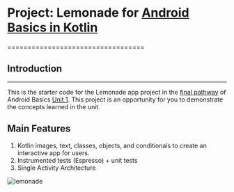 # Project: Lemonade for [Android Basics in Kotlin](https://developer.android.com/courses/android-basics-kotlin/course)
==================================

## Introduction
------------

This is the starter code for the Lemonade app project in the [final pathway](https://developer.android.com/courses/pathways/android-basics-kotlin-four) of Android Basics [Unit 1](https://developer.android.com/courses/android-basics-kotlin/unit-1). This project is an opportunity for you to demonstrate the concepts learned in the unit.


## Main Features
1. Kotlin images, text, classes, objects, and conditionals to create an interactive app for users.
1. Instrumented tests (Espresso) + unit tests
1. Single Activity Architecture

![lemonade](https://user-images.githubusercontent.com/114391681/215712718-5cdee7ea-a3e3-4d3c-8cf8-723398daf2a3.gif)
